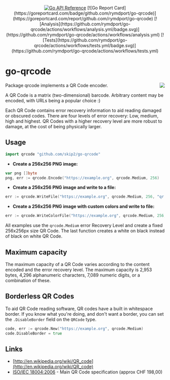 <p align="center">
  <a href="https://pkg.go.dev/github.com/rymdport/go-qrcode" title="Go API Reference" rel="nofollow"><img src="https://img.shields.io/badge/go-documentation-blue.svg?style=flat" alt="Go API Reference"></a>
  [![Go Report Card](https://goreportcard.com/badge/github.com/rymdport/go-qrcode)](https://goreportcard.com/report/github.com/rymdport/go-qrcode)
  [![Analysis](https://github.com/rymdport/go-qrcode/actions/workflows/analysis.yml/badge.svg)](https://github.com/rymdport/go-qrcode/actions/workflows/analysis.yml)
  [![Tests](https://github.com/rymdport/go-qrcode/actions/workflows/tests.yml/badge.svg)](https://github.com/rymdport/go-qrcode/actions/workflows/tests.yml)
</p>

# go-qrcode

<img src='https://skip.org/img/nyancat-youtube-qr.png' align='right'>

Package qrcode implements a QR Code encoder.

A QR Code is a matrix (two-dimensional) barcode. Arbitrary content may be encoded, with URLs being a popular choice :)

Each QR Code contains error recovery information to aid reading damaged or obscured codes. There are four levels of error recovery: Low, medium, high and highest. QR Codes with a higher recovery level are more robust to damage, at the cost of being physically larger.

## Usage

```go
import qrcode "github.com/skip2/go-qrcode"
```

- **Create a 256x256 PNG image:**

```go
var png []byte
png, err := qrcode.Encode("https://example.org", qrcode.Medium, 256)
```

- **Create a 256x256 PNG image and write to a file:**

```go
err := qrcode.WriteFile("https://example.org", qrcode.Medium, 256, "qr.png")
```

- **Create a 256x256 PNG image with custom colors and write to file:**
```go
err := qrcode.WriteColorFile("https://example.org", qrcode.Medium, 256, color.Black, color.White, "qr.png")
```

All examples use the `qrcode.Medium` error Recovery Level and create a fixed 256x256px size QR Code. The last function creates a white on black instead of black on white QR Code.

## Maximum capacity
The maximum capacity of a QR Code varies according to the content encoded and the error recovery level. The maximum capacity is 2,953 bytes, 4,296 alphanumeric characters, 7,089 numeric digits, or a combination of these.

## Borderless QR Codes

To aid QR Code reading software, QR codes have a built in whitespace border.
If you know what you're doing, and don't want a border, you can set the `.DisableBorder` field on the `QRCode` type.
```go
code, err := qrcode.New("https://example.org", qrcode.Medium)
code.DisableBorder = true
```

## Links

- [http://en.wikipedia.org/wiki/QR_code](http://en.wikipedia.org/wiki/QR_code)
- [ISO/IEC 18004:2006](http://www.iso.org/iso/catalogue_detail.htm?csnumber=43655) - Main QR Code specification (approx CHF 198,00)<br>
